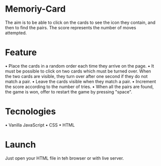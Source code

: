  # Memoriy-Card

The aim is to be able to click on the cards to see the icon they contain, and then to find the pairs.
The score represents the number of moves attempted.

# Feature

• Place the cards in a random order each time they arrive on the page.
• It must be possible to click on two cards which must be turned over. When the two cards are visible, they turn over after one second if they do not match a pair.
• Leave the cards visible when they match a pair.
• Increment the score according to the number of tries.
• When all the pairs are found, the game is won, offer to restart the game by pressing "space". 


# Tecnologies

• Vanilla JavaScript 
• CSS 
• HTML

# Launch

Just open your HTML file in teh browser or with live server.